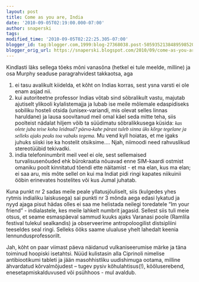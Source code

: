```yaml
---
layout: post
title: Come as you are, India
date: '2010-09-05T02:19:00.000-07:00'
author: snaperski
tags: 
modified_time: '2010-09-05T02:22:25.305-07:00'
blogger_id: tag:blogger.com,1999:blog-27368038.post-5059352138489598520
blogger_orig_url: https://snaperski.blogspot.com/2010/09/come-as-you-are-india.html
---
```


<p class="MsoBodyText"></p><p class="MsoBodyText">Kindlasti läks sellega tõeks mõni vanasõna (hetkel ei tule meelde, milline) ja osa Murphy seaduse paragrahvidest takkaotsa, aga </p>  <p class="MsoBodyText" style="margin-top:3.0pt;margin-right:0in;margin-bottom: 0in;margin-left:0in;margin-bottom:.0001pt"></p><ol><li>ei tasu avalikult kiidelda, et kõht on Indias korras, sest ysna varsti ei ole enam asjad nii.</li><li>kui autoriteetne professor Indias võtab sind sõbralikult vastu, majutab ajutiselt ylikooli kylalistemajja ja lubab ise meile mõlemale edaspidiseks sobiliku hosteli otsida (unisex-variandi, mis olevat selles linnas haruldane) ja lausa soovitanud meil omal käel seda mitte teha, siis poolteist nädalat hiljem võib ta süüdimatu sõbralikkusega küsida: <em><span style="font-family:&quot;Times New Roman&quot;,&quot;serif&quot;;mso-bidi-font-family:Tahoma; mso-bidi-font-style:normal">kas olete juba teise koha leidnud? päeva-kahe pärast tuleb sinna üks kõrge tegelane ja selleks ajaks peaks toa vabaks tegema.</span></em> Mu vend kyll hoiatas, et me igaks juhuks siiski ise ka hostelit otsiksime…. Njah, niimoodi need rahvuslikud stereotüübid tekivadki. <em><span style="font-family:&quot;Times New Roman&quot;,&quot;serif&quot;;mso-bidi-font-family:Tahoma; mso-bidi-font-style:normal"> </span></em></li><li>india telefoninumbrit meil veel ei ole, sest sellemaised turvalisusenõuded ehk bürokraatia nõuavad enne SIM-kaardi ostmist omaniku poolt kinnitatud tõendi ette näitamist - et ma elan, kus ma elan; ei saa aru, mis mõte sellel on kui ma Indiat pidi ringi kapates niikuinii ööbin erinevates hostelites või kus Jumal juhatab.</li></ol><p></p>      <p class="MsoBodyText">Kuna punkt nr 2 sadas meile peale yllatusjõuliselt, siis (kulgedes yhes rytmis indialiku laiskusega) sai punkti nr 3 mõnda aega edasi lykatud ja nyyd ajaga pisut hädas olles ei saa me helistada neilegi toredatele “Im your friend” - indialastele, kes meile lahkelt numbrit jagasid. Sellest siis tuli meie otsus, et seame esmaspäeval sammud kuuks ajaks Varanasi poole (Ramlila festival tulekul sealkandis) ja observeerime antropoloogilist distsipliini teeseldes seal ringi. Selleks &ouml;&ouml;ks saame ulualuse yhelt lahedalt keenia lennundusprofessorilt.</p><p class="MsoBodyText">Jah, kõht on paar viimast päeva näidanud vulkaniseerumise märke ja täna toiminud hoopiski isetahtsi. Nüüd kulistasin alla Ciprinoli nimelise antibiootikumi tableti ja jään masohhistliku uudishimuga ootama, milline ähvardatud kõrvalmõjudest – tugev pysiv kõhulahtisus(!), kõõluserebend, enesetapmiskalduvused või psühhoos - mul avaldub.</p><p></p>